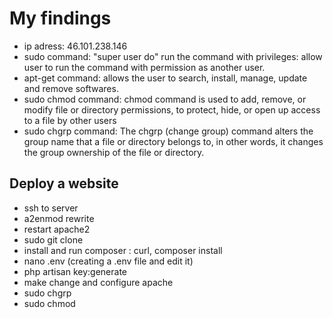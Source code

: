 # My findings
- ip adress: 46.101.238.146
- sudo command: "super user do" run the command with privileges: allow user to run the command with permission as another user.
- apt-get command: allows the user to search, install, manage, update and remove softwares. 
- sudo chmod command: chmod command is used to add, remove, or modify file or directory permissions, to protect, hide, or open up access to a file by other users
- sudo chgrp command: The chgrp (change group) command alters the group name that a file or directory belongs to, in other words, it changes the group ownership of the file or directory. 
## Deploy a website
- ssh to server
- a2enmod rewrite
- restart apache2
- sudo git clone 
- install and run composer : curl, composer install
- nano .env (creating a .env file and edit it)
- php artisan key:generate
- make change and configure apache
- sudo chgrp
- sudo chmod
